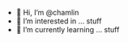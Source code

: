 - 👋 Hi, I’m @chamlin
- 👀 I’m interested in ... stuff
- 🌱 I’m currently learning ... stuff

<!---
chamlin/chamlin is a ✨ special ✨ repository because its `README.md` (this file) appears on your GitHub profile.
You can click the Preview link to take a look at your changes.
--->
